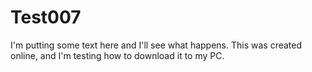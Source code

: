 # Test007

I'm putting some text here and I'll see what happens. This was created online, and I'm testing how to download it to my PC.
